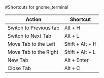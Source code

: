 #Shortcuts for gnome_terminal


| Action        | Shortcut     |
|--------------|-----------|
| Switch to Previous tab | Alt + H|
|Switch to Next Tab| Alt + L|
|Move Tab to the Left |Shift + Alt + H|
|Move Tab to the Right |Shift + Alt + L|
|New Tab| Alt + Enter|
|Close Tab| Alt + C|
